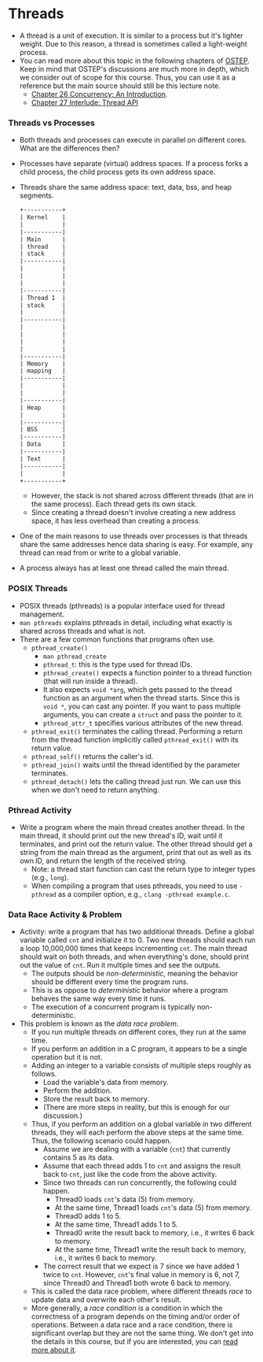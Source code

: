 # Threads

* A thread is a unit of execution. It is similar to a process but it's lighter weight. Due to this
  reason, a thread is sometimes called a light-weight process.
* You can read more about this topic in the following chapters of
  [OSTEP](https://pages.cs.wisc.edu/~remzi/OSTEP/). Keep in mind that OSTEP's discussions are much
  more in depth, which we consider out of scope for this course. Thus, you can use it as a reference
  but the main source should still be this lecture note.
    * [Chapter 26 Concurrency: An
      Introduction](https://pages.cs.wisc.edu/~remzi/OSTEP/threads-intro.pdf).
    * [Chapter 27 Interlude: Thread API](https://pages.cs.wisc.edu/~remzi/OSTEP/threads-api.pdf)

### Threads vs Processes

* Both threads and processes can execute in parallel on different cores. What are the differences
  then?
* Processes have separate (virtual) address spaces. If a process forks a child process, the child
  process gets its own address space.
* Threads share the same address space: text, data, bss, and heap segments.

  ```bash
  +-----------+
  | Kernel    |
  |           |
  |-----------|
  | Main      |
  | thread    |
  | stack     |
  |-----------|
  |           |
  |           |
  |           |
  |-----------|
  | Thread 1  |
  | stack     |
  |           |
  |-----------|
  |           |
  |           |
  |           |
  |           |
  |-----------|
  | Memory    |
  | mapping   |
  |-----------|
  |           |
  |           |
  |-----------|
  | Heap      |
  |           |
  |-----------|
  | BSS       |
  |-----------|
  | Data      |
  |-----------|
  | Text      |
  |-----------|
  |           |
  +-----------+
  ```

    * However, the stack is not shared across different threads (that are in the same process). Each
      thread gets its own stack.
    * Since creating a thread doesn't involve creating a new address space, it has less overhead
      than creating a process.
* One of the main reasons to use threads over processes is that threads share the same addresses
  hence data sharing is easy. For example, any thread can read from or write to a global variable.
* A process always has at least one thread called the main thread.

### POSIX Threads

* POSIX threads (pthreads) is a popular interface used for thread management.
* `man pthreads` explains pthreads in detail, including what exactly is shared across threads and
  what is not.
* There are a few common functions that programs often use.
    * `pthread_create()`
        * `man pthread_create`
        * `pthread_t`: this is the type used for thread IDs.
        * `pthread_create()` expects a function pointer to a thread function (that will run inside a
          thread).
        * It also expects `void *arg`, which gets passed to the thread function as an argument when
          the thread starts. Since this is `void *`, you can cast any pointer. If you want to pass
          multiple arguments, you can create a `struct` and pass the pointer to it.
        * `pthread_attr_t` specifies various attributes of the new thread.
    * `pthread_exit()` terminates the calling thread. Performing a return from the thread function
      implicitly called `pthread_exit()` with its return value.
    * `pthread_self()` returns the caller's id.
    * `pthread_join()` waits until the thread identified by the parameter terminates.
    * `pthread_detach()` lets the calling thread just run. We can use this when we don't need to
      return anything.

### Pthread Activity

* Write a program where the main thread creates another thread. In the main thread, it should print
  out the new thread's ID, wait until it terminates, and print out the return value. The other
  thread should get a string from the main thread as the argument, print that out as well as its own
  ID, and return the length of the received string.
    * Note: a thread start function can cast the return type to integer types (e.g., `long`).
    * When compiling a program that uses pthreads, you need to use `-pthread` as a compiler option,
      e.g., `clang -pthread example.c`.

### Data Race Activity & Problem

* Activity: write a program that has two additional threads. Define a global variable called `cnt`
  and initialize it to 0. Two new threads should each run a loop 10,000,000 times that keeps
  incrementing `cnt`. The main thread should wait on both threads, and when everything's done,
  should print out the value of `cnt`. Run it multiple times and see the outputs.
    * The outputs should be *non-deterministic*, meaning the behavior should be different every time
      the program runs.
    * This is as oppose to *deterministic* behavior where a program behaves the same way every time
      it runs.
    * The execution of a concurrent program is typically non-deterministic.
* This problem is known as the *data race problem*.
    * If you run multiple threads on different cores, they run at the same time.
    * If you perform an addition in a C program, it appears to be a single operation but it is not.
    * Adding an integer to a variable consists of multiple steps roughly as follows.
        * Load the variable's data from memory.
        * Perform the addition.
        * Store the result back to memory.
        * (There are more steps in reality, but this is enough for our discussion.)
    * Thus, if you perform an addition on a global variable in two different threads, they will each
      perform the above steps at the same time. Thus, the following scenario could happen.
        * Assume we are dealing with a variable (`cnt`) that currently contains 5 as its data.
        * Assume that each thread adds 1 to `cnt` and assigns the result back to `cnt`, just like
          the code from the above activity.
        * Since two threads can run concurrently, the following could happen.
            * Thread0 loads `cnt`'s data (5) from memory.
            * At the same time, Thread1 loads `cnt`'s data (5) from memory.
            * Thread0 adds 1 to 5.
            * At the same time, Thread1 adds 1 to 5.
            * Thread0 write the result back to memory, i.e., it writes 6 back to memory.
            * At the same time, Thread1 write the result back to memory, i.e., it writes 6 back to
              memory.
        * The correct result that we expect is 7 since we have added 1 twice to `cnt`. However,
          `cnt`'s final value in memory is 6, not 7, since Thread0 and Thread1 both wrote 6 back to
          memory.
    * This is called the data race problem, where different threads *race* to update data and
      overwrite each other's result.
    * More generally, a *race condition* is a condition in which the correctness of a program
      depends on the timing and/or order of operations. Between a data race and a race condition,
      there is significant overlap but they are not the same thing. We don't get into the details in
      this course, but if you are interested, you can [read more about
      it](https://blog.regehr.org/archives/490).
